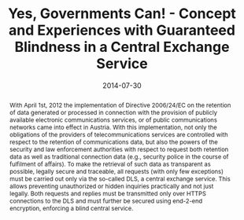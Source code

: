 ---
abstract: With April 1st, 2012 the implementation of Directive 2006/24/EC on the retention
  of data generated or processed in connection with the provision of publicly available
  electronic communications services, or of public communications networks came into
  effect in Austria. With this implementation, not only the obligations of the providers
  of telecommunications services are controlled with respect to the retention of communications
  data, but also the powers of the security and law enforcement authorities with respect
  to request both retention data as well as traditional connection data (e.g., security
  police in the course of fulfilment of affairs). To make the retrieval of such data
  as transparent as possible, legally secure and traceable, all requests (with only
  few exceptions) must be carried out only via the so-called DLS, a central exchange
  service. This allows preventing unauthorized or hidden inquiries practically and
  not just legally. Both requests and replies must be transmitted only over HTTPS
  connections to the DLS and must further be secured using end-2-end encryption, enforcing
  a blind central service.
authors:
- Michael Schafferer
- Thomas Grechenig
date: '2014-07-30'
featured: false
links:
- name: Publik
  url: https://publik.tuwien.ac.at/showentry.php?ID=237398&lang=2
publication: 'Vortrag: International Conference on eBusiness, eCommerce, eManagement,
  eLearning and eGovernance (IC5E 2014), University of Greenwich, London, UK &#65532;;
  30.07.2014 - 31.07.2014; in: "Proceedings of the International Conference on eBusiness,
  eCommerce, eManagement, eLearning and eGovernance", ASDF, Oxford (2014), ISBN: 978-81-925233-2-3;
  S. 55 - 60'
publication_types:
- '1'
publishDate: '2014-07-30'
title: Yes, Governments Can! - Concept and Experiences with Guaranteed Blindness in
  a Central Exchange Service
url_pdf: ''
---